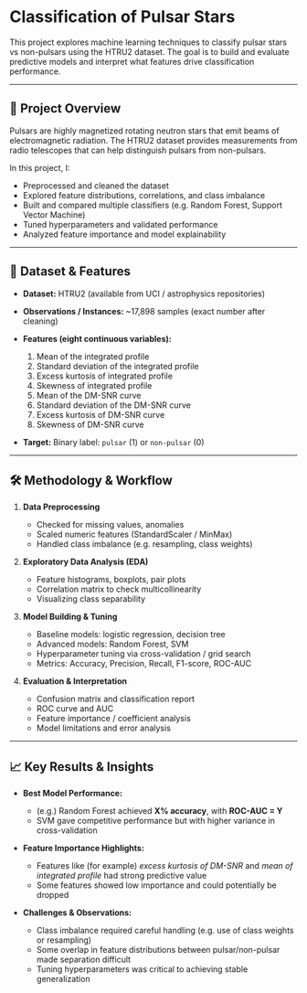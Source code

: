 # Classification of Pulsar Stars  

This project explores machine learning techniques to classify pulsar stars vs non-pulsars using the HTRU2 dataset. The goal is to build and evaluate predictive models and interpret what features drive classification performance.

---

## 📌 Project Overview

Pulsars are highly magnetized rotating neutron stars that emit beams of electromagnetic radiation. The HTRU2 dataset provides measurements from radio telescopes that can help distinguish pulsars from non-pulsars.

In this project, I:

- Preprocessed and cleaned the dataset  
- Explored feature distributions, correlations, and class imbalance  
- Built and compared multiple classifiers (e.g. Random Forest, Support Vector Machine)  
- Tuned hyperparameters and validated performance  
- Analyzed feature importance and model explainability  

---

## 🧮 Dataset & Features

- **Dataset:** HTRU2 (available from UCI / astrophysics repositories)  
- **Observations / Instances:** ~17,898 samples (exact number after cleaning)  
- **Features (eight continuous variables):**  
  1. Mean of the integrated profile  
  2. Standard deviation of the integrated profile  
  3. Excess kurtosis of integrated profile  
  4. Skewness of integrated profile  
  5. Mean of the DM-SNR curve  
  6. Standard deviation of the DM-SNR curve  
  7. Excess kurtosis of DM-SNR curve  
  8. Skewness of DM-SNR curve  

- **Target:** Binary label: `pulsar` (1) or `non-pulsar` (0)

---

## 🛠️ Methodology & Workflow

1. **Data Preprocessing**  
   - Checked for missing values, anomalies  
   - Scaled numeric features (StandardScaler / MinMax)  
   - Handled class imbalance (e.g. resampling, class weights)  

2. **Exploratory Data Analysis (EDA)**  
   - Feature histograms, boxplots, pair plots  
   - Correlation matrix to check multicollinearity  
   - Visualizing class separability  

3. **Model Building & Tuning**  
   - Baseline models: logistic regression, decision tree  
   - Advanced models: Random Forest, SVM  
   - Hyperparameter tuning via cross-validation / grid search  
   - Metrics: Accuracy, Precision, Recall, F1-score, ROC-AUC  

4. **Evaluation & Interpretation**  
   - Confusion matrix and classification report  
   - ROC curve and AUC  
   - Feature importance / coefficient analysis  
   - Model limitations and error analysis  

---

## 📈 Key Results & Insights

- **Best Model Performance:**  
  - (e.g.) Random Forest achieved **X% accuracy**, with **ROC-AUC = Y**  
  - SVM gave competitive performance but with higher variance in cross-validation  

- **Feature Importance Highlights:**  
  - Features like (for example) *excess kurtosis of DM-SNR* and *mean of integrated profile* had strong predictive value  
  - Some features showed low importance and could potentially be dropped  

- **Challenges & Observations:**  
  - Class imbalance required careful handling (e.g. use of class weights or resampling)  
  - Some overlap in feature distributions between pulsar/non-pulsar made separation difficult  
  - Tuning hyperparameters was critical to achieving stable generalization  


